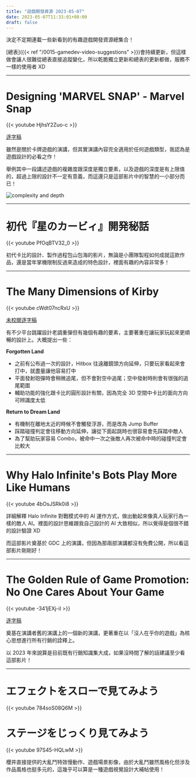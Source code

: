 ```yaml
---
title: "遊戲開發資源 2023-05-07"
date: 2023-05-07T11:33:01+08:00
draft: false
---
```


決定不定期連載一些新看到的有趣遊戲開發資源總集合！

[總表]({{< ref "/0015-gamedev-video-suggestions" >}})會持續更新，但這樣做會讓人很難從總表直接追蹤變化，所以乾脆獨立更新和總表的更新都做，服務不一樣的使用者 XD

---

# Designing 'MARVEL SNAP' - Marvel Snap

{{< youtube HjhsY2Zuo-c >}}

[逐字稿](https://blog.chosenconcept.dev/GDC-transcript/transcript.html?v=HjhsY2Zuo-c&l=en)

雖然是關於卡牌遊戲的演講，但其實演講內容完全適用於任何遊戲類型，我認為是遊戲設計的必看之作！

舉例其中一段講述遊戲的複雜度跟深度是獨立要素，以及遊戲的深度是有上限值的，超過上限的設計不一定有意義，而這還只是這部影片中的智慧的一小部分而已！

![complexity and depth](/images/posts/game-design/0015/13.png)

---

# 初代『星のカービィ』開発秘話

{{< youtube PfOqBTV32_0 >}}

初代卡比的設計、製作過程包山包海的影片，無論是小團隊製程如何成就這款作品，還是當年掌機限制反過來造成的特色設計，裡面有趣的內容非常多！

---

# The Many Dimensions of Kirby

{{< youtube cWdt07ncRxU >}}

[未校閱逐字稿](https://blog.chosenconcept.dev/GDC-transcript/transcript.html?v=cWdt07ncRxU&l=en)

有不少平台跳躍設計老調重彈但有幾個有趣的要素，主要著重在讓玩家玩起來更順暢的設計上。大概提出一些：

**Forgotten Land**

- 之前有公布過一次的設計，Hitbox 往遠離鏡頭方向延伸，只要玩家看起來會打中，就盡量讓他容易打中
- 平面發射砲彈時會稍微追尾，但不會對空中追尾；空中發射時則會有很強的追尾範圍
- 輔助功能的強化跟卡比的圓形設計有關，因為完全 3D 空間中卡比的面向方向可辨識度太低

**Return to Dream Land**

- 有機制在離地太近的時候不會觸發浮游，而是改為 Jump Buffer
- 踩踏碰撞判定會往移動方向延伸，讓從下面起跳時也很容易會先踩踏中敵人
- 為了幫助玩家容易 Combo，被命中一次之後敵人再次被命中時的碰撞判定會比較大

---

# Why Halo Infinite's Bots Play More Like Humans

{{< youtube 4bOsJSRk0i8 >}}

詳細解釋 Halo Infinite 對戰模式中的 AI 運作方式，做出動起來像真人玩家行為一樣的敵人 AI。裡面的設計思維跟我自己設計的 AI 大致相似，所以覺得是個很不錯的設計驗證 XD

而這部影片奠基於 GDC 上的演講，但因為那兩部演講都沒有免費公開，所以看這部影片剛剛好！

---

# The Golden Rule of Game Promotion: No One Cares About Your Game

{{< youtube -341jEXj-iI >}}

[逐字稿](https://blog.chosenconcept.dev/GDC-transcript/transcript.html?v=-341jEXj-iI&l=en)

奠基在演講者舊的演講上的一個新的演講，更著重在以「沒人在乎你的遊戲」為核心思想進行所有行銷的詮釋上。

以 2023 年來說算是目前既有行銷知識集大成，如果沒時間了解的話建議至少看這部影片！

---

# エフェクトをスローで見てみよう

{{< youtube 784soS08Q6M >}}

# ステージをじっくり見てみよう

{{< youtube 97S45-HQLwM >}}

櫻井直接提供的大亂鬥特效慢動作、遊戲場景影像，由於大亂鬥雖然風格化但涉及作品風格也挺多元的，這幾乎可以算是一種遊戲視覺設計大補帖使用！